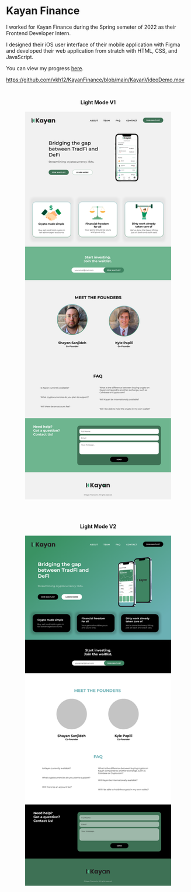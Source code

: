 # Kayan Finance

I worked for Kayan Finance during the Spring semeter of 2022 as their Frontend Developer Intern. 

I designed their iOS user interface of their mobile application with Figma and developed their web application from stratch with HTML, CSS, and JavaScript. 

You can view my progress [here][1].

https://github.com/vkh12/KayanFinance/blob/main/KayanVideoDemo.mov 

[1]: https://www.figma.com/file/g5GFbJBvmvUgYkgGnJZUF8/Kayan-Finance-Landing-Page
 
<br>
<p align = "center"> 
 <b>Light Mode V1</b> <br> <br>
 <img width="400" height="auto" src="LightModeV1.png">
 </p>
<br> 

<br>
<p align = "center"> 
 <b>Light Mode V2</b> <br> <br>
 <img width="400" height="auto" src="LightModeV2.png">
 </p>
<br> 
